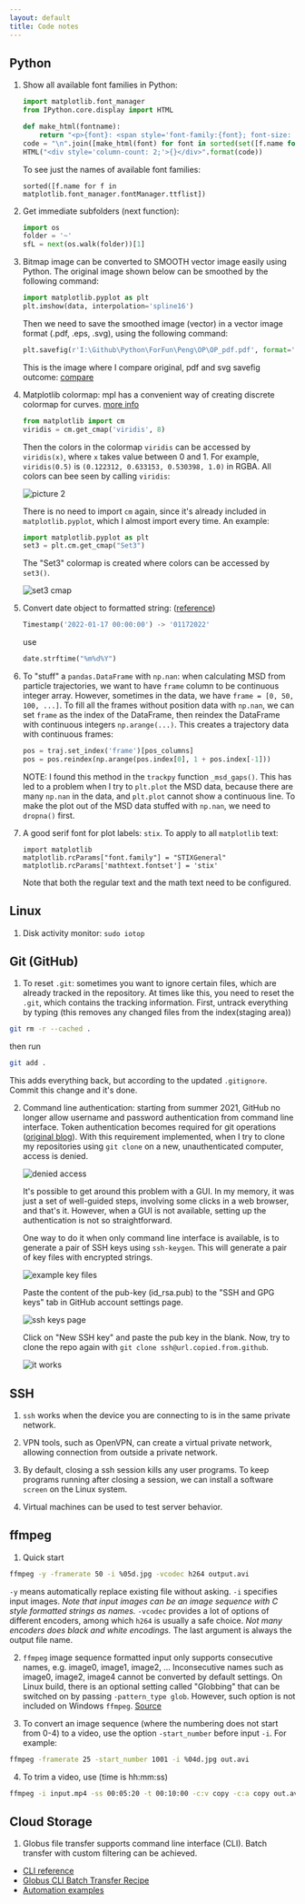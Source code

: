 ```yaml
---
layout: default
title: Code notes
---
```


## Python

1. Show all available font families in Python:
    ```python
    import matplotlib.font_manager
    from IPython.core.display import HTML

    def make_html(fontname):
        return "<p>{font}: <span style='font-family:{font}; font-size: 24px;'>{font}</p>".format(font=fontname)
    code = "\n".join([make_html(font) for font in sorted(set([f.name for f in matplotlib.font_manager.fontManager.ttflist]))])
    HTML("<div style='column-count: 2;'>{}</div>".format(code))
    ```
    To see just the names of available font families:
    ```
    sorted([f.name for f in matplotlib.font_manager.fontManager.ttflist])
    ```
2. Get immediate subfolders (next function):
    ```python
    import os
    folder = '~'
    sfL = next(os.walk(folder))[1]
    ```

3. Bitmap image can be converted to SMOOTH vector image easily using Python. The original image shown below can be smoothed by the following command:
    ```python
    import matplotlib.pyplot as plt
    plt.imshow(data, interpolation='spline16')
    ```
    Then we need to save the smoothed image (vector) in a vector image format (.pdf, .eps, .svg), using the following command:
    ```python
    plt.savefig(r'I:\Github\Python\ForFun\Peng\OP\OP_pdf.pdf', format='pdf')
    ```
    This is the image where I compare original, pdf and svg savefig outcome:
    [compare](/assets/images/2022/01/svg-pdf-compare.pdf)

4. Matplotlib colormap: mpl has a convenient way of creating discrete colormap for curves. [more info](https://matplotlib.org/stable/tutorials/colors/colormap-manipulation.html)

    ```python
    from matplotlib import cm
    viridis = cm.get_cmap('viridis', 8)
    ```
    Then the colors in the colormap `viridis` can be accessed by `viridis(x)`, where `x` takes value between 0 and 1. For
    example, `viridis(0.5)` is `(0.122312, 0.633153, 0.530398, 1.0)` in RGBA. All colors can bee seen by calling `viridis`:

    ![picture 2](/assets/images/2023/02/viridis.png)  
 
    There is no need to import `cm` again, since it's already included in `matplotlib.pyplot`, which I almost import every time. An example:

    ```python
    import matplotlib.pyplot as plt
    set3 = plt.cm.get_cmap("Set3")
    ```

    The "Set3" colormap is created where colors can be accessed by `set3()`.

    ![set3 cmap](/assets/images/2022/01/set3-cmap.png)

5. Convert date object to formatted string: ([reference](https://docs.python.org/3/library/datetime.html))

    ```python
    Timestamp('2022-01-17 00:00:00') -> '01172022'
    ```
    use
    ```python
    date.strftime("%m%d%Y")
    ```

6. To "stuff" a `pandas.DataFrame` with `np.nan`: when calculating MSD from particle trajectories, we want to have `frame` column to be continuous integer array. However, sometimes in the data, we have `frame = [0, 50, 100, ...]`. To fill all the frames without position data with `np.nan`, we can set `frame` as the index of the DataFrame, then reindex the DataFrame with continuous integers `np.arange(...)`. This creates a trajectory data with continuous frames:

    ```python
    pos = traj.set_index('frame')[pos_columns]
    pos = pos.reindex(np.arange(pos.index[0], 1 + pos.index[-1]))
    ```

    NOTE: I found this method in the `trackpy` function `_msd_gaps()`. This has led to a problem when I try to `plt.plot`
    the MSD data, because there are many `np.nan` in the data, and `plt.plot` cannot show a continuous line. To make the
    plot out of the MSD data stuffed with `np.nan`, we need to `dropna()` first.

7. A good serif font for plot labels: `stix`. To apply to all `matplotlib` text:

    ```
    import matplotlib
    matplotlib.rcParams["font.family"] = "STIXGeneral"
    matplotlib.rcParams['mathtext.fontset'] = 'stix'
    ```

    Note that both the regular text and the math text need to be configured. 

## Linux

1. Disk activity monitor: `sudo iotop`

## Git (GitHub)

1. To reset `.git`: sometimes you want to ignore certain files, which are already tracked in the repository. At times
like this, you need to reset the `.git`, which contains the tracking information. First, untrack everything by typing
(this removes any changed files from the index(staging area))
```bash
git rm -r --cached .
```
then run
```bash
git add .
```
This adds everything back, but according to the updated `.gitignore`. Commit this change and it's done.

2. Command line authentication: starting from summer 2021, GitHub no longer allow username and password authentication
from command line interface. Token authentication becomes required for git operations ([original blog](https://github.blog/2020-12-15-token-authentication-requirements-for-git-operations/)). With this requirement implemented, when I try to clone my repositories using `git clone` on a new, unauthenticated computer, access is denied.

    ![denied access](/assets/images/2022/01/denied-access.png)

    It's possible to get around this problem with a GUI. In my memory, it was just a set of well-guided steps, involving
    some clicks in a web browser, and that's it. However, when a GUI is not available, setting up the authentication is not
    so straightforward.

    One way to do it when only command line interface is available, is to generate a pair of SSH keys using `ssh-keygen`.
    This will generate a pair of key files with encrypted strings.

    ![example key files](/assets/images/2022/01/example-key-files.png)

    Paste the content of the pub-key (id_rsa.pub) to the "SSH and GPG keys" tab in GitHub account settings page.

    ![ssh keys page](/assets/images/2022/01/ssh-keys-page.png)

    Click on "New SSH key" and paste the pub key in the blank. Now, try to clone the repo again with `git clone
    ssh@url.copied.from.github`.

    ![it works](/assets/images/2022/01/it-works.png)

## SSH

1. `ssh` works when the device you are connecting to is in the same private network.

2. VPN tools, such as OpenVPN, can create a virtual private network, allowing connection from outside a private network.

3. By default, closing a ssh session kills any user programs. To keep programs running after closing a session, we can install a software `screen` on the Linux system.

4. Virtual machines can be used to test server behavior.

## ffmpeg

1. Quick start
```bash
ffmpeg -y -framerate 50 -i %05d.jpg -vcodec h264 output.avi
```
`-y` means automatically replace existing file without asking. `-i` specifies input images. _Note that input images can
be an image sequence with C style formatted strings as names._ `-vcodec` provides a lot of options of different
encoders, among which `h264` is usually a safe choice. _Not many encoders does black and white encodings._ The last
argument is always the output file name.

2. `ffmpeg` image sequence formatted input only supports consecutive names, e.g. image0, image1, image2, ...
Inconsecutive names such as image0, image2, image4 cannot be converted by default settings. On Linux build, there is an
optional setting called "Globbing" that can be switched on by passing `-pattern_type glob`. However, such option is not
included on Windows `ffmpeg`.
[Source](https://video.stackexchange.com/questions/7300/how-to-get-ffmpeg-to-join-non-sequential-image-files-skip-by-3s/7320#7320)

3. To convert an image sequence (where the numbering does not start from 0-4) to a video, use the option `-start_number` before input `-i`. For example:
```bash
ffmpeg -framerate 25 -start_number 1001 -i %04d.jpg out.avi
```

4. To trim a video, use (time is hh:mm:ss)
```bash
ffmpeg -i input.mp4 -ss 00:05:20 -t 00:10:00 -c:v copy -c:a copy out.avi
```

## Cloud Storage

1. Globus file transfer supports command line interface (CLI). Batch transfer with custom filtering can be achieved.
- [CLI reference](https://docs.globus.org/cli/reference/)
- [Globus CLI Batch Transfer Recipe](https://www.globus.org/blog/globus-cli-batch-transfer-recipe)
- [Automation examples](https://github.com/globus/automation-examples#getting-started)


